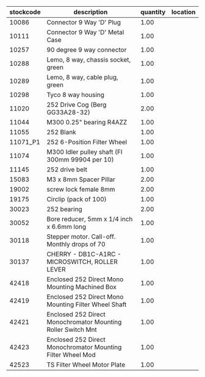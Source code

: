 |stockcode|description|quantity|location|
|---------|-----------|--------|--------|
|10086|Connector 9 Way 'D' Plug|1.00||
|10111|Connector 9 Way 'D' Metal Case|1.00||
|10257|90 degree 9 way connector|1.00||
|10288|Lemo, 8 way, chassis socket, green|1.00||
|10289|Lemo, 8 way, cable plug, green|1.00||
|10298|Tyco 8 way housing|1.00||
|11020|252 Drive Cog (Berg GG33A28-32)|2.00||
|11044|M300 0.25" bearing R4AZZ|1.00||
|11055|252 Blank|1.00||
|11071_P1|252 6-Position Filter Wheel|1.00||
|11074|M300 Idler pulley shaft (FI 300mm 99904 per 10)|1.00||
|11145|252 drive belt|1.00||
|15083|M3 x 8mm Spacer Pillar|2.00||
|19002|screw lock female 8mm|2.00||
|19175|Circlip (pack of 100)|1.00||
|30023|252 bearing|2.00||
|30052|Bore reducer, 5mm x 1/4 inch x 6.6mm long|1.00||
|30118|Stepper motor.  Call-off.  Monthly drops of 70|1.00||
|30137|CHERRY - DB1C-A1RC - MICROSWITCH, ROLLER LEVER|1.00||
|42418|Enclosed 252 Direct Mono Mounting Machined Box|1.00||
|42419|Enclosed 252 Direct Mono Mounting Filter Wheel Shaft|1.00||
|42421|Enclosed 252 Direct Monochromator Mounting Roller Switch Mnt|1.00||
|42423|Enclosed 252 Direct Monochromator Mounting Filter Wheel Mod|1.00||
|42523|TS Filter Wheel Motor Plate|1.00||
